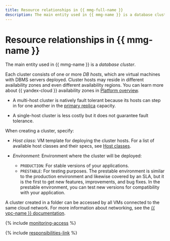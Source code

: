 ```yaml
---
title: Resource relationships in {{ mmg-full-name }}
description: The main entity used in {{ mmg-name }} is a database cluster. Each cluster consists of one or more DB hosts, which are virtual machines with DBMS servers deployed. Cluster hosts may reside in different availability zones. A multi-host cluster is natively fault tolerant because one of its replica hosts will take on the master role should the current master host fail.
---
```


# Resource relationships in {{ mmg-name }}

The main entity used in {{ mmg-name }} is a _database cluster_.

Each cluster consists of one or more _DB hosts_, which are virtual machines with DBMS servers deployed. Cluster hosts may reside in different availability zones and even different availability regions. You can learn more about {{ yandex-cloud }} availability zones in [Platform overview](../../overview/concepts/geo-scope.md).

* A multi-host cluster is natively fault tolerant because its hosts can step in for one another in the [primary replica](replication.md) capacity.

* A single-host cluster is less costly but it does not guarantee fault tolerance.

When creating a cluster, specify:
* _Host class_: VM template for deploying the cluster hosts. For a list of available host classes and their specs, see [Host classes](instance-types.md).

* _Environment_: Environment where the cluster will be deployed:
   * `PRODUCTION`: For stable versions of your applications.
   * `PRESTABLE`: For testing purposes. The prestable environment is similar to the production environment and likewise covered by an SLA, but it is the first to get new features, improvements, and bug fixes. In the prestable environment, you can test new versions for compatibility with your application.



A cluster created in a folder can be accessed by all VMs connected to the same cloud network. For more information about networking, see the [{{ vpc-name }} documentation](../../vpc/).

{% include [monitoring-access](../../_includes/mdb/monitoring-access.md) %}


{% include [responsibilities-link](../../_includes/mdb/responsibilities-link.md) %}
